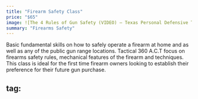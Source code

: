 ```yaml
---
title: "Firearm Safety Class"
price: "$65"
image: ![The 4 Rules of Gun Safety (VIDEO) – Texas Personal Defensive Training Group](https://texasfirearmstraining.files.wordpress.com/2015/05/bigstock_safety_first_vector_7506065.jpg?w=1600&h=768&crop=1)
summary: "Firearms Safety"
---
```

Basic fundamental skills on how to safely operate a firearm at home and as well as any of the public gun range locations.  Tactical 360 A.C.T focus on firearms safety rules, mechanical features of the firearm and techniques.  This class is ideal for the first time firearm owners looking to establish their preference for their future gun purchase.

tag: 
---


<!--stackedit_data:
eyJoaXN0b3J5IjpbLTE3MzkxMTE2MTQsNzM0OTYzNzIxLDIxMj
k2NDI4MSwxODAwOTIxODk5LDEyNzYxMjc3MTksMTI3NjEyNzcx
OSw1MzIzMzQ5NTEsMTg4Nzc4ODQ3NCwxMDgyNDI4NjUxLC0zOT
I1OTkxODMsMTcwOTIzNTkzNl19
-->